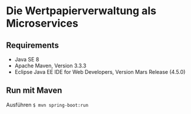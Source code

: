 # Die Wertpapierverwaltung als Microservices

## Requirements
* Java SE 8
* Apache Maven, Version 3.3.3
* Eclipse Java EE IDE for Web Developers, Version Mars Release (4.5.0)

## Run mit Maven
Ausführen `$ mvn spring-boot:run`